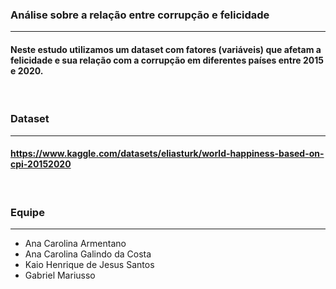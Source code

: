 ### **Análise sobre a relação entre corrupção e felicidade**
---
#### Neste estudo utilizamos um dataset com fatores (variáveis) que afetam a felicidade e sua relação com a corrupção em diferentes países entre 2015 e 2020.
&nbsp;
### **Dataset**
---
#### https://www.kaggle.com/datasets/eliasturk/world-happiness-based-on-cpi-20152020
&nbsp;
### **Equipe**
---
* Ana Carolina Armentano
* Ana Carolina Galindo da Costa
* Kaio Henrique de Jesus Santos
* Gabriel Mariusso
&nbsp;
